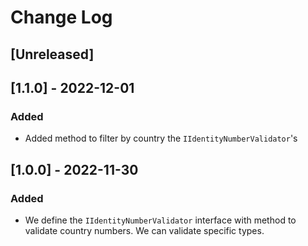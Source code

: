 # Change Log

## [Unreleased]

## [1.1.0] - 2022-12-01
### Added
- Added method to filter by country the `IIdentityNumberValidator`'s

## [1.0.0] - 2022-11-30
### Added
- We define the `IIdentityNumberValidator` interface with method to validate country numbers. We can validate specific types.